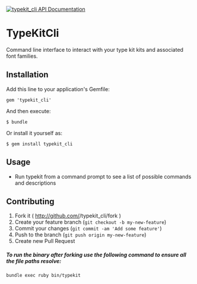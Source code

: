 [![typekit_cli API Documentation](https://www.omniref.com/ruby/gems/typekit_cli.png)](https://www.omniref.com/ruby/gems/typekit_cli)

# TypeKitCli
Command line interface to interact with your type kit kits and associated font families.

## Installation

Add this line to your application's Gemfile:

    gem 'typekit_cli'

And then execute:

    $ bundle

Or install it yourself as:

    $ gem install typekit_cli

## Usage

- Run typekit from a command prompt to see a list of possible commands and descriptions

## Contributing

1. Fork it ( http://github.com/<my-github-username>/typekit_cli/fork )
2. Create your feature branch (`git checkout -b my-new-feature`)
3. Commit your changes (`git commit -am 'Add some feature'`)
4. Push to the branch (`git push origin my-new-feature`)
5. Create new Pull Request
##### To run the binary after forking use the following command to ensure all the file paths resolve:

    bundle exec ruby bin/typekit
